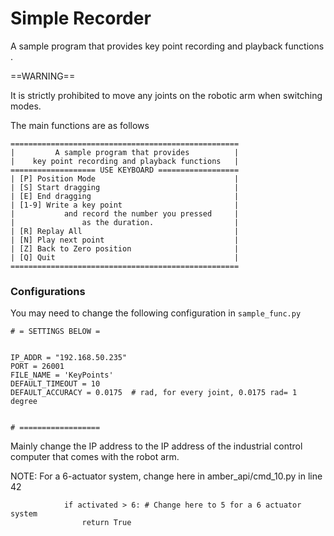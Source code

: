 # Simple Recorder

A sample program that provides key point recording and playback functions .

==WARNING== 

It is strictly prohibited to move any joints on the robotic arm when switching modes.

The main functions are as follows

```
===================================================
|         A sample program that provides          |
|    key point recording and playback functions   |
=================== USE KEYBOARD ==================
| [P] Position Mode                               |
| [S] Start dragging                              |
| [E] End dragging                                |
| [1-9] Write a key point                         |
|           and record the number you pressed     |
|               as the duration.                  |
| [R] Replay All                                  |
| [N] Play next point                             |
| [Z] Back to Zero position                       |
| [Q] Quit                                        |
===================================================
```

### Configurations

You may need to change the following configuration in `sample_func.py`

```
# = SETTINGS BELOW =


IP_ADDR = "192.168.50.235"
PORT = 26001
FILE_NAME = 'KeyPoints'
DEFAULT_TIMEOUT = 10
DEFAULT_ACCURACY = 0.0175  # rad, for every joint, 0.0175 rad= 1 degree


# ==================
```

Mainly change the IP address to the IP address of the industrial control computer that comes with the robot arm.

NOTE: For a 6-actuator system, change here in amber_api/cmd_10.py
in line 42

```
            if activated > 6: # Change here to 5 for a 6 actuator system
                return True
```
